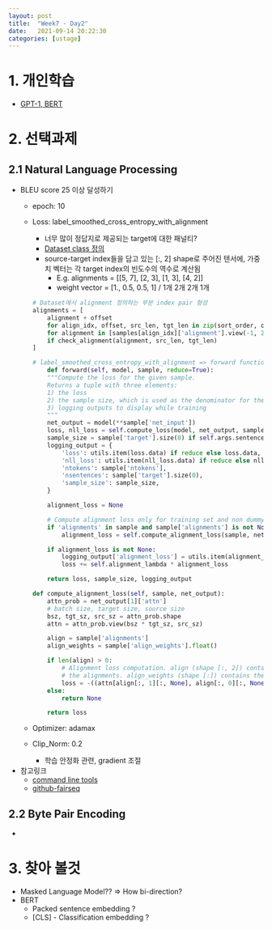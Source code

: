 ```yaml
---
layout: post
title:  "Week7 - Day2"
date:   2021-09-14 20:22:30
categories: [ustage]
---
```


# 1. 개인학습
* [GPT-1, BERT]()

# 2. 선택과제
## 2.1 Natural Language Processing
* BLEU score 25 이상 달성하기
    * epoch: 10
    * Loss: label_smoothed_cross_entropy_with_alignment
        * 너무 많이 정답지로 제공되는 target에 대한 패널티?
        * [Dataset class 정의](https://github.com/lancopku/AdaNorm/blob/master/machine%20translation/fairseq/data/language_pair_dataset.py)
        * source-target index들을 담고 있는 [:, 2] shape로 주어진 텐서에, 가중치 벡터는 각 target index의 빈도수의 역수로 계산됨
            * E.g. alignments = [[5, 7], [2, 3], [1, 3], [4, 2]]
            * weight vector = [1., 0.5, 0.5, 1] / 1개 2개 2개 1개

        ```python
        # Dataset에서 alignment 정의하는 부분 index pair 형성
        alignments = [
            alignment + offset
            for align_idx, offset, src_len, tgt_len in zip(sort_order, offsets, src_lengths, tgt_lengths)
            for alignment in [samples[align_idx]['alignment'].view(-1, 2)]
            if check_alignment(alignment, src_len, tgt_len)
        ]

        # label_smoothed_cross_entropy_with_alignment => forward function
            def forward(self, model, sample, reduce=True):
            """Compute the loss for the given sample.
            Returns a tuple with three elements:
            1) the loss
            2) the sample size, which is used as the denominator for the gradient
            3) logging outputs to display while training
            """
            net_output = model(**sample['net_input'])
            loss, nll_loss = self.compute_loss(model, net_output, sample, reduce=reduce)
            sample_size = sample['target'].size(0) if self.args.sentence_avg else sample['ntokens']
            logging_output = {
                'loss': utils.item(loss.data) if reduce else loss.data,
                'nll_loss': utils.item(nll_loss.data) if reduce else nll_loss.data,
                'ntokens': sample['ntokens'],
                'nsentences': sample['target'].size(0),
                'sample_size': sample_size,
            }

            alignment_loss = None

            # Compute alignment loss only for training set and non dummy batches.
            if 'alignments' in sample and sample['alignments'] is not None:
                alignment_loss = self.compute_alignment_loss(sample, net_output)

            if alignment_loss is not None:
                logging_output['alignment_loss'] = utils.item(alignment_loss.data)
                loss += self.alignment_lambda * alignment_loss

            return loss, sample_size, logging_output

        def compute_alignment_loss(self, sample, net_output):
            attn_prob = net_output[1]['attn']
            # batch size, target size, source size
            bsz, tgt_sz, src_sz = attn_prob.shape
            attn = attn_prob.view(bsz * tgt_sz, src_sz)

            align = sample['alignments']
            align_weights = sample['align_weights'].float()

            if len(align) > 0:
                # Alignment loss computation. align (shape [:, 2]) contains the src-tgt index pairs corresponding to
                # the alignments. align_weights (shape [:]) contains the 1 / frequency of a tgt index for normalizing.
                loss = -((attn[align[:, 1][:, None], align[:, 0][:, None]]).log() * align_weights[:, None]).sum()
            else:
                return None

            return loss
        ```
    * Optimizer: adamax
    * Clip_Norm: 0.2
        * 학습 안정화 관련, gradient 조절
* 참고링크
    * [command line tools](https://fairseq.readthedocs.io/en/latest/command_line_tools.html)
    * [github-fairseq](https://github.com/pytorch/fairseq)    

## 2.2 Byte Pair Encoding
* 


# 3. 찾아 볼것
* Masked Language Model?? => How bi-direction?
* BERT 
    * Packed sentence embedding ?
    * [CLS] - Classification embedding ?